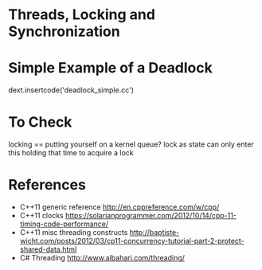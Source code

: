 
# Threads, Locking and Synchronization

# Simple Example of a Deadlock

dext.insertcode('deadlock_simple.cc')

# To Check

locking == putting yourself on a kernel queue?
lock as state can only enter this holding that
time to acquire a lock

# References

- C++11 generic reference http://en.cppreference.com/w/cpp/
- C++11 clocks https://solarianprogrammer.com/2012/10/14/cpp-11-timing-code-performance/
- C++11 misc threading constructs http://baptiste-wicht.com/posts/2012/03/cp11-concurrency-tutorial-part-2-protect-shared-data.html
- C# Threading http://www.albahari.com/threading/
